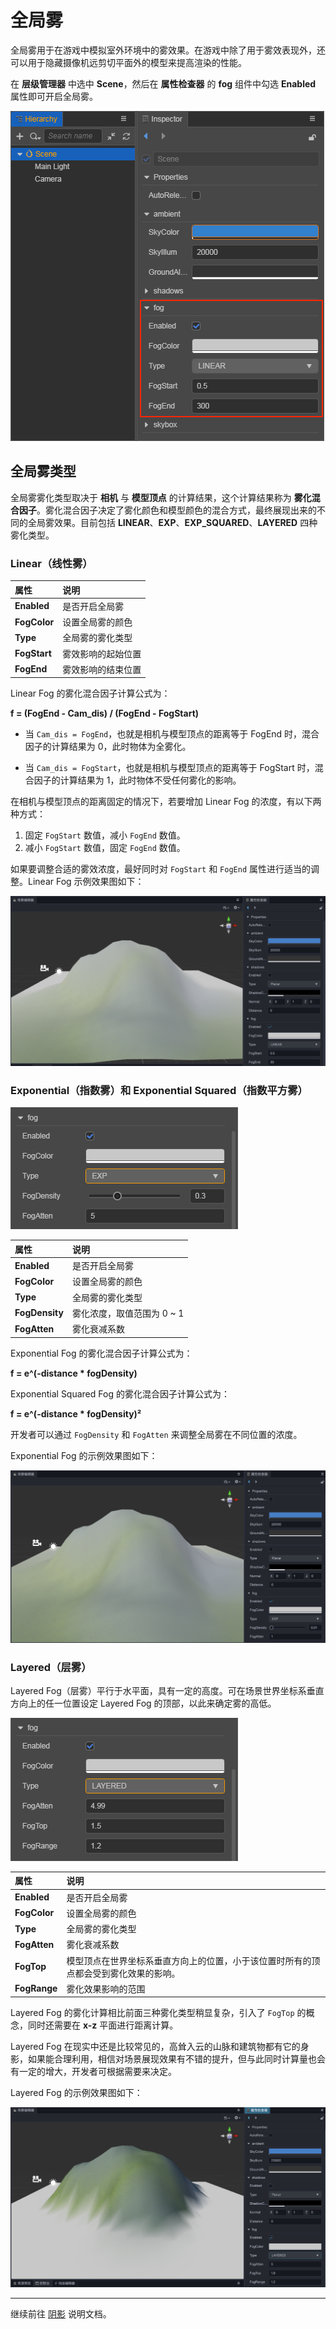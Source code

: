 # 全局雾

全局雾用于在游戏中模拟室外环境中的雾效果。在游戏中除了用于雾效表现外，还可以用于隐藏摄像机远剪切平面外的模型来提高渲染的性能。

在 **层级管理器** 中选中 **Scene**，然后在 **属性检查器** 的 **fog** 组件中勾选 **Enabled** 属性即可开启全局雾。

![image](./fog/enable-fog.png)

## 全局雾类型

全局雾雾化类型取决于 **相机** 与 **模型顶点** 的计算结果，这个计算结果称为 **雾化混合因子**。雾化混合因子决定了雾化颜色和模型颜色的混合方式，最终展现出来的不同的全局雾效果。目前包括 **LINEAR**、**EXP**、**EXP_SQUARED**、**LAYERED** 四种雾化类型。

### Linear（线性雾）

| 属性 | 说明 |
| :---| :--- |
| **Enabled** | 是否开启全局雾 |
| **FogColor** | 设置全局雾的颜色 |
| **Type** | 全局雾的雾化类型 |
| **FogStart** | 雾效影响的起始位置 |
| **FogEnd** | 雾效影响的结束位置 |

Linear Fog 的雾化混合因子计算公式为：

**f = (FogEnd - Cam_dis) / (FogEnd - FogStart)**

- 当 `Cam_dis = FogEnd`，也就是相机与模型顶点的距离等于 FogEnd 时，混合因子的计算结果为 0，此时物体为全雾化。

- 当 `Cam_dis = FogStart`，也就是相机与模型顶点的距离等于 FogStart 时，混合因子的计算结果为 1，此时物体不受任何雾化的影响。

在相机与模型顶点的距离固定的情况下，若要增加 Linear Fog 的浓度，有以下两种方式：

1. 固定 `FogStart` 数值，减小 `FogEnd` 数值。
2. 减小 `FogStart` 数值，固定 `FogEnd` 数值。

如果要调整合适的雾效浓度，最好同时对 `FogStart` 和 `FogEnd` 属性进行适当的调整。Linear Fog 示例效果图如下：

![image](./fog/linear_fog.png)

### Exponential（指数雾）和 Exponential Squared（指数平方雾）

![](./fog/exp-properties.png)

| 属性 | 说明 |
| :---| :--- |
| **Enabled**    | 是否开启全局雾   |
| **FogColor**   | 设置全局雾的颜色 |
| **Type**       | 全局雾的雾化类型 |
| **FogDensity** | 雾化浓度，取值范围为 0 ~ 1 |
| **FogAtten**   | 雾化衰减系数     |

Exponential Fog 的雾化混合因子计算公式为：

**f = e^(-distance * fogDensity)**

Exponential Squared Fog 的雾化混合因子计算公式为：

**f = e^(-distance * fogDensity)²**

开发者可以通过 `FogDensity` 和 `FogAtten` 来调整全局雾在不同位置的浓度。

Exponential Fog 的示例效果图如下：

![image](./fog/expfog.png)

### Layered（层雾）

Layered Fog（层雾）平行于水平面，具有一定的高度。可在场景世界坐标系垂直方向上的任一位置设定 Layered Fog 的顶部，以此来确定雾的高低。

![](./fog/layered-properties.png)

| 属性 | 说明 |
| :---| :--- |
| **Enabled**    | 是否开启全局雾   |
| **FogColor**   | 设置全局雾的颜色 |
| **Type**       | 全局雾的雾化类型 |
| **FogAtten**   | 雾化衰减系数     |
| **FogTop**     | 模型顶点在世界坐标系垂直方向上的位置，小于该位置时所有的顶点都会受到雾化效果的影响。    |
| **FogRange**   | 雾化效果影响的范围      |

Layered Fog 的雾化计算相比前面三种雾化类型稍显复杂，引入了 `FogTop` 的概念，同时还需要在 **x-z** 平面进行距离计算。

Layered Fog 在现实中还是比较常见的，高耸入云的山脉和建筑物都有它的身影，如果能合理利用，相信对场景展现效果有不错的提升，但与此同时计算量也会有一定的增大，开发者可根据需要来决定。

Layered Fog 的示例效果图如下：

![image](./fog/layerfog.png)

---

继续前往 [阴影](shadow.md) 说明文档。
